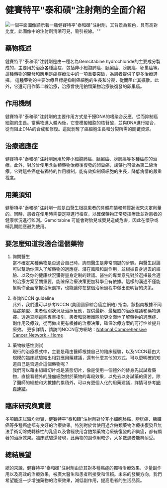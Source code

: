 # 健賽特平"泰和碩"注射劑的全面介紹
![一個平面圖像顯示著一瓶健賽特平"泰和碩"注射劑，其背景為藍色，具有高對比度。此圖像中的注射劑清晰可見，吸引視線。""](None)

## 藥物概述

健賽特平"泰和碩"注射劑是由一種名為Gemcitabine hydrochloride的主要成分製成的，主要用於治療各種癌症，包括非小細胞肺癌、胰臟癌、膀胱癌、卵巢癌等。這種藥物的開發和應用是癌症療法中的一項重要突破，為患者提供了更多治療選擇。
這種藥物的主要治療目標是抑制癌細胞的生長和分裂，從而阻止其擴散。此外，它還可用作第二線治療，治療曾使用鉑類藥物治療後復發的卵巢癌。

## 作用機制

健賽特平"泰和碩"注射劑的主要作用方式是干擾DNA的嗜聚合反應，從而抑制癌細胞的生長。當藥物進入體內後，它會模擬細胞的核苷酸，並與DNA進行結合，從而阻止DNA的合成和修復。這就剝奪了癌細胞生長和分裂所需的關鍵資源。

## 治療適應症

健賽特平"泰和碩"注射劑適用於非小細胞肺癌、胰臟癌、膀胱癌等多種癌症的治療。此外，對於曾使用含鉑類藥物治療後復發的卵巢癌，該藥也可做為第二線治療。它對這些癌症有獨特的作用機制，能有效抑制癌細胞的生長，降低病情的嚴重程度。

## 用藥須知

健舉特平"泰和碩"注射劑一般是由醫生根據患者的具體病情和體質狀況來決定劑量的。同時，患者在使用時需要定期進行檢查，以確保藥物正常發揮療效並對患者的健康狀況進行監測。Gemcitabine 可能會對胎兒或嬰兒造成危害，因此在懷孕或哺乳期間應避免使用。

## 要怎麼知道我適合這個藥物 

1. 詢問醫生  
當不確定某種藥物是否適合自己時，詢問醫生是非常關鍵的步驟。與醫生討論可以幫助你深入了解藥物的適應症、潛在風險和副作用，並根據自身過去的經驗、以及你的健康狀況獲得量身定制的建議。醫生的專業意見對於選擇最合適的治療方案至關重要，能確保治療決策更加科學且有依據。這樣的溝通不僅能幫助你全面掌握治療選擇，也能讓你在整個治療過程中做出更明智的決策。 

2. 查詢NCCN guideline  
此外，我們還可以參考NCCN (美國國家綜合癌症網絡) 指南，該指南根據不同癌症類型、患者個別狀況及治療反應，提供最新、最權威的治療建議和藥物選擇。透過查閱這些專業指引，患者和醫療團隊能更全面地了解藥物的適應症、副作用及療效，從而做出更有根據的治療決策，確保治療方案的可行性並提升療效。 
更多詳情，請訪問NCCN官方網站：[National Comprehensive Cancer Network - Home](https://www.nccn.org/)

3. 藥物敏感性測試  
現行的治療模式中，主要是藉由醫師根據自己的臨床經驗，以及NCCN藉由大規模的臨床試驗給出相對應用藥建議，還有什麼其他的方式，可以更明確的知道自己是否適合這個藥物呢？   
我們可以藉由組織切片或是液態切片，像是使用一個體外的替身先試試看藥物，直接看體外的腫瘤細胞對於藥物的毒殺效果，以免去以身試藥的痛苦。除了醫師的經驗和大數據的累積外，可以有更個人化的用藥建議，詳情可參考[網頁連結](https://info.cancerfree.io/)。

## 臨床研究與實證

多項臨床試驗均證實，健賽特平"泰和碩"注射劑對於非小細胞肺癌、膀胱癌、胰臟癌等多種癌症都有良好的治療效果。特別對於曾使用過含鉑類藥物治療後復發且無法手術切除或轉移性的乳癌以及曾經使用含鉑類藥物治療後復發的卵巢癌，都有顯著的治療效果。臨床試驗還發現，此藥物的副作用較少，大多數患者能夠耐受。

## 總結展望

總的來說，健賽特平"泰和碩"注射劑由於其對多種癌症的獨特治療效果、少量副作用以及高效的治療效果，被廣大醫生和患者所接受和信賴。未來的發展方向，我們希望能進一步增強藥物的治療效果，減低副作用，提高患者的生活品質。
